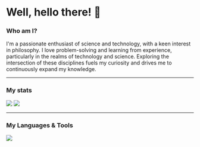 # Well, hello there! 👋


### Who am I?

I'm a passionate enthusiast of science and technology, with a keen interest in philosophy. I love problem-solving and learning from experience, particularly in the realms of technology and science. Exploring the intersection of these disciplines fuels my curiosity and drives me to continuously expand my knowledge.

---

### My stats
<img src="https://github-readme-stats-eight-theta.vercel.app/api?username=SolutionsCrafter&show_icons=true&theme=algolia&include_all_commits=true&count_private=true"/>
<img src="https://github-readme-stats.vercel.app/api/top-langs?username=SolutionsCrafter&langs_count=10&show_icons=true&locale=en&layout=compact&theme=algolia"/>

---

### My Languages & Tools
 <a href="https://skillicons.dev">
    <img src="https://skillicons.dev/icons?i=java,c,kotlin,js,html,git,bootstrap,css,discord,express,figma,firebase,github,mongodb,mysql,nodejs,react,tailwind,androidstudio" />
</a>



 








